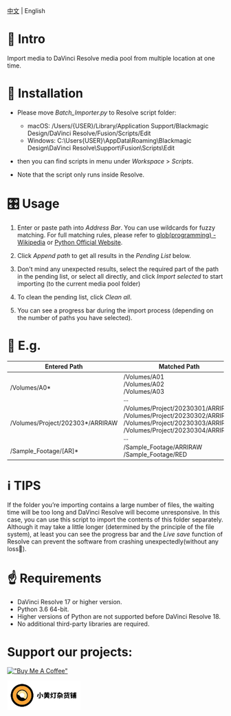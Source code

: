 [中文](README.md) | English

# 📖 Intro
Import media to DaVinci Resolve media pool from multiple location at one time.

# 🔧 Installation

- Please move *Batch_Importer.py* to Resolve script folder:
  - macOS: /Users/{USER}/Library/Application Support/Blackmagic Design/DaVinci Resolve/Fusion/Scripts/Edit
  - Windows: C:\Users\{USER}\AppData\Roaming\Blackmagic Design\DaVinci Resolve\Support\Fusion\Scripts\Edit

- then you can find scripts in menu under *Workspace* > *Scripts*.
- Note that the script only runs inside Resolve.


# 🎛 Usage

1. Enter or paste path into *Address Bar*. You can use wildcards for fuzzy matching. For full matching rules, please refer to [glob(programming) - Wikipedia](https://en.wikipedia.org/wiki/Glob_(programming)) or [Python Official Website](https://docs.python.org/3/library/glob.html).

2. Click *Append path* to get all results in the *Pending List* below.

3. Don't mind any unexpected results, select the required part of the path in the pending list, or select all directly, and click *Import selected* to start importing (to the current media pool folder)

4. To clean the pending list, click *Clean all*.

5. You can see a progress bar during the import process (depending on the number of paths you have selected).

# 🧷 E.g. 

|  Entered Path  |  Matched Path  | Unmatched Path |
| --- | --- | --- |
|  /Volumes/A0*  | /Volumes/A01<br>/Volumes/A02<br>/Volumes/A03<br>...  | /Volumes/B01<br>/Volumes/B02<br>/Volumes/A12<br>... |
|  /Volumes/Project/202303*/ARRIRAW |  /Volumes/Project/20230301/ARRIRAW<br>/Volumes/Project/20230302/ARRIRAW<br>/Volumes/Project/20230303/ARRIRAW<br>/Volumes/Project/20230304/ARRIRAW<br>...  |  /Volumes/Project/20230401/ARRIRAW<br>... |
|  /Sample_Footage/[AR]* | /Sample_Footage/ARRIRAW<br>/Sample_Footage/RED | /Sample_Footage/DJI |

# ℹ️ TIPS
If the folder you’re importing contains a large number of files, the waiting time will be too long and DaVinci Resolve will become unresponsive. 
In this case, you can use this script to import the contents of this folder separately. 
Although it may take a little longer (determined by the principle of the file system), at least you can see the progress bar and the *Live save* function of Resolve can prevent the software from crashing unexpectedly(without any loss🥲).


# ☝️ Requirements

- DaVinci Resolve 17 or higher version.
- Python 3.6 64-bit.
- Higher versions of Python are not supported before DaVinci Resolve 18.
- No additional third-party libraries are required.

# Support our projects:

[!["Buy Me A Coffee"](https://www.buymeacoffee.com/assets/img/custom_images/orange_img.png)](https://www.buymeacoffee.com/zhanglaichi)

[!["小黄灯杂货铺"](https://github.com/laciechang/img/blob/master/spotlight_img/mianbaoduo_button.png)](https://mbd.pub/o/works/240920)